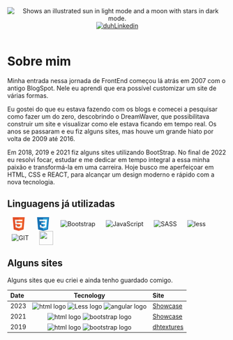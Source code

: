 <div align="center">
    <picture>
        <source media="(prefers-color-scheme: dark)" srcset="https://user-images.githubusercontent.com/25423296/163456776-7f95b81a-f1ed-45f7-b7ab-8fa810d529fa.png">
        <source media="(prefers-color-scheme: light)" srcset="https://user-images.githubusercontent.com/25423296/163456779-a8556205-d0a5-45e2-ac17-42d089e3c3f8.png">
        <img alt="Shows an illustrated sun in light mode and a moon with stars in dark mode." src="https://user-images.githubusercontent.com/25423296/163456779-a8556205-d0a5-45e2-ac17-42d089e3c3f8.png" width="40em" wspace="10">
    </picture>
    <a href="#" target="_blank">
        <img src="https://img.shields.io/badge/LinkedIn-0077B5?style=for-the-badge&logo=linkedin&logoColor=white" alt="duhLinkedin" hspace="10">
    </a>
</div>
<br>


# Sobre mim
Minha entrada nessa jornada de FrontEnd começou lá atrás em 2007 com o antigo BlogSpot. Nele eu aprendi que era possível customizar um site de várias formas.

Eu gostei do que eu estava fazendo com os blogs e comecei a pesquisar como fazer um do zero, descobrindo o DreamWaver, que possibilitava construir um site e visualizar como ele estava ficando em tempo real. Os anos se passaram e eu fiz alguns sites, mas houve um grande hiato por volta de 2009 até 2016.

Em 2018, 2019 e 2021 fiz alguns sites utilizando BootStrap. No final de 2022 eu resolvi focar, estudar e me dedicar em tempo integral a essa minha paixão e transformá-la em uma carreira. Hoje busco me aperfeiçoar em HTML, CSS e REACT, para alcançar um design moderno e rápido com a nova tecnologia.


## Linguagens já utilizadas

<img src="https://raw.githubusercontent.com/devicons/devicon/master/icons/html5/html5-original.svg" alt="Html" width="32" height="32" align="center" hspace="10"> <img src="https://raw.githubusercontent.com/devicons/devicon/master/icons/css3/css3-original.svg" alt="Css" width="32" height="32" align="center" hspace="10"> <img src="https://cdn.jsdelivr.net/gh/devicons/devicon/icons/bootstrap/bootstrap-original.svg" alt="Bootstrap" width="32" height="32" align="center" hspace="10"> <img src="https://cdn.jsdelivr.net/gh/devicons/devicon/icons/javascript/javascript-original.svg" alt="JavaScript" width="32" height="32" align="center" hspace="10"> <img src="https://cdn.jsdelivr.net/gh/devicons/devicon/icons/sass/sass-original.svg" alt="SASS" width="32" height="32" align="center" hspace="10"> <img src="https://cdn.jsdelivr.net/gh/devicons/devicon/icons/less/less-plain-wordmark.svg" alt="less" width="32" height="32" align="center" hspace="10"> <img src="https://cdn.jsdelivr.net/gh/devicons/devicon/icons/git/git-original.svg" alt="GIT" width="32" height="32" align="center" hspace="10"> <img src="https://cdn.jsdelivr.net/gh/devicons/devicon/icons/php/php-original.svg" width="32" height="32" align="center" hspace="10">

## Alguns sites
Alguns sites que eu criei e ainda tenho guardado comigo.


| Date | Tecnology | Site |
| :--- | :-------: | :--- |
| 2023 | <img src="https://cdn.jsdelivr.net/gh/devicons/devicon/icons/html5/html5-original.svg" alt="html logo" width="20em" align="center"> <img src="https://cdn.jsdelivr.net/gh/devicons/devicon/icons/less/less-plain-wordmark.svg" alt="Less logo" width="20em" align="center"> <img src="https://cdn.jsdelivr.net/gh/devicons/devicon/icons/angularjs/angularjs-original.svg" alt="angular logo" width="20em" align="center"> | [Showcase](https://duhnunes.github.io)
| 2021 | <img src="https://cdn.jsdelivr.net/gh/devicons/devicon/icons/html5/html5-original.svg" alt="html logo" width="20em" align="center"> <img src="https://cdn.jsdelivr.net/gh/devicons/devicon/icons/bootstrap/bootstrap-original.svg" alt="bootstrap logo" width="20em" align="center"> | [Showcase](https://duhnunes.github.io/site/duhshowcase/100/) |
| 2019 | <img src="https://cdn.jsdelivr.net/gh/devicons/devicon/icons/html5/html5-original.svg" alt="html logo" width="20em" align="center"> <img src="https://cdn.jsdelivr.net/gh/devicons/devicon/icons/bootstrap/bootstrap-original.svg" alt="bootstrap logo" width="20em" align="center"> | [dhtextures](https://duhnunes.github.io/site/minecraft/textures/) |
